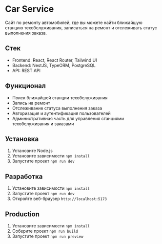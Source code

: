 # Car Service

Сайт по ремонту автомобилей, где вы можете найти ближайшую станцию техобслуживания, записаться на ремонт и отслеживать статус выполнения заказа.

## Стек

- Frontend: React, React Router, Tailwind UI
- Backend: NestJS, TypeORM, PostgreSQL
- API: REST API

## Функционал

- Поиск ближайшей станции техобслуживания
- Запись на ремонт
- Отслеживание статуса выполнения заказа
- Авторизация и аутентификация пользователей
- Административная часть для управления станциями техобслуживания и заказами

## Установка

1. Установите Node.js
2. Установите зависимости `npm install`
3. Запустите проект `npm run dev`

## Разработка

1. Установите зависимости `npm install`
2. Запустите проект `npm run dev`
3. Откройте веб-браузер `http://localhost:5173`

## Production

1. Установите зависимости `npm install`
2. Соберите проект `npm run build`
3. Запустите проект `npm run preview`

